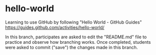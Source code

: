 # hello-world
Learning to use GitHub by following "Hello World - GitHub Guides" https://guides.github.com/activities/hello-world/

In this branch, participates are asked to edit the "README.md" file to practice and observe how branching works. Once completed, students were asked to commit ("save") the changes made in this branch.
